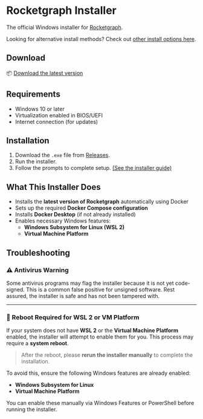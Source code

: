 # Rocketgraph Installer

The official Windows installer for [Rocketgraph](https://rocketgraph.com).

Looking for alternative install methods? Check out [other install options here](https://github.com/Rocketgraphai/install).

## Download

📦 [Download the latest version](https://github.com/rocketgraphai/rocketgraph-setup/releases/latest)

## Requirements
- Windows 10 or later
- Virtualization enabled in BIOS/UEFI
- Internet connection (for updates)

##  Installation

1. Download the `.exe` file from [Releases](https://github.com/rocketgraphai/rocketgraph-setup/releases).
2. Run the installer.
3. Follow the prompts to complete setup. [(See the installer guide)](docs/v1.2/welcome.md)

## What This Installer Does

- Installs the **latest version of Rocketgraph** automatically using Docker
- Sets up the required **Docker Compose configuration**
- Installs **Docker Desktop** (if not already installed)
- Enables necessary Windows features:
  - **Windows Subsystem for Linux (WSL 2)**
  - **Virtual Machine Platform**

## Troubleshooting

### ⚠️ Antivirus Warning

Some antivirus programs may flag the installer because it is not yet code-signed. This is a common false positive for unsigned software. Rest assured, the installer is safe and has not been tampered with.

---

### 🔄 Reboot Required for WSL 2 or VM Platform

If your system does not have **WSL 2** or the **Virtual Machine Platform** enabled, the installer will attempt to enable them for you. This process may require a **system reboot**.

> After the reboot, please **rerun the installer manually** to complete the installation.

To avoid this, ensure the following Windows features are already enabled:
- **Windows Subsystem for Linux**
- **Virtual Machine Platform**

You can enable these manually via Windows Features or PowerShell before running the installer.
